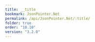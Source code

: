```yaml
---
title: __title
bookmark: JsonPointer.Net
permalink: /api/JsonPointer.Net/:title/
folder: true
order: "10.10"
version: "3.2.0"
---
```

